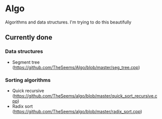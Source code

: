 # Algo
Algorithms and data structures. I'm trying to do this beautifully

## Currently done
  
### Data structures
- Segment tree (https://github.com/TheSeems/Algo/blob/master/seg_tree.cpp)
  
### Sorting algorithms
- Quick recursive (https://github.com/TheSeems/algo/blob/master/quick_sort_recursive.cpp)
- Radix sort (https://github.com/TheSeems/algo/blob/master/radix_sort.cpp)
